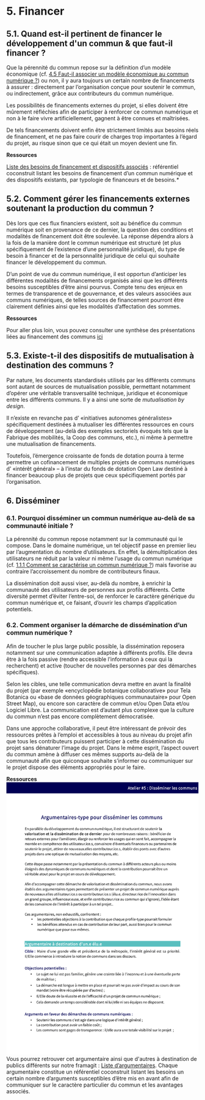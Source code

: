 # 5. Financer

## 5.1. Quand est-il pertinent de financer le développement d'un commun & que faut-il financer ?

Que la pérennité du commun repose sur la définition d’un modèle économique \(cf. [4.5 Faut-il associer un modèle économique au commun numérique ?](https://vbachelet.frama.io/tutoriel-communs-numeriques/02-Tutoriel/#45-faut-il-associer-un-modele-economique-au-commun-numerique)\) ou non, il y aura toujours un certain nombre de financements à assurer : directement par l’organisation conçue pour soutenir le commun, ou indirectement, grâce aux contributeurs du commun numérique.

Les possibilités de financements externes du projet, si elles doivent être mûrement réfléchies afin de participer à renforcer ce commun numérique et non à le faire vivre artificiellement, gagnent à être connues et maîtrisées.

De tels financements doivent enfin être strictement limités aux besoins réels de financement, et ne pas faire courir de charges trop importantes à l’égard du projet, au risque sinon que ce qui était un moyen devient une fin.

**Ressources**

[Liste des besoins de financement et dispositifs associés](https://framagit.org/inno3/tutoriel-communs-numeriques/blob/master/referentiels/4_Panorama_FinancementsActeursModalites.ods) : référentiel coconstruit listant les besoins de financement d’un commun numérique et des dispositifs existants, par typologie de financeurs et de besoins._\*_

## 5.2. Comment gérer les financements externes soutenant la production du commun ?

Dès lors que ces flux financiers existent, soit au bénéfice du commun numérique soit en provenance de ce dernier, la question des conditions et modalités de financement doit être soulevée. La réponse dépendra alors à la fois de la manière dont le commun numérique est structuré \(et plus spécifiquement de l’existence d’une personnalité juridique\), du type de besoin à financer et de la personnalité juridique de celui qui souhaite financer le développement du commun.

D’un point de vue du commun numérique, il est opportun d’anticiper les différentes modalités de financements organisés ainsi que les différents besoins susceptibles d’être ainsi pourvus. Compte tenu des enjeux en termes de transparence et de gouvernance, et des valeurs associées aux communs numériques, de telles sources de financement pourront être clairement définies ainsi que les modalités d’affectation des sommes.

**Ressources**

Pour aller plus loin, vous pouvez consulter une synthèse des présentations liées au financement des communs [ici](https://vbachelet.frama.io/tutoriel-communs-numeriques/Pre-Atelier-04/)

## 5.3. Existe-t-il des dispositifs de mutualisation à destination des communs ?

Par nature, les documents standardisés utilisés par les différents communs sont autant de sources de mutualisation possible, permettant notamment d’opérer une véritable transversalité technique, juridique et économique entre les différents communs. Il y a ainsi une sorte de _mutualisation by design_.

Il n’existe en revanche pas d’ «initiatives autonomes généralistes» spécifiquement destinées à mutualiser les différentes ressources en cours de développement \(au-delà des exemples sectoriels évoqués tels que la Fabrique des mobilités, la Coop des communs, etc.\), ni même à permettre une mutualisation de financements.

Toutefois, l’émergence croissante de fonds de dotation pourra à terme permettre un cofinancement de multiples projets de communs numériques d’ «intérêt général» – à l’instar du fonds de dotation Open Law destiné à financer beaucoup plus de projets que ceux spécifiquement portés par l’organisation.

## 6. Disséminer

### 6.1. Pourquoi disséminer un commun numérique au-delà de sa communauté initiale ?

La pérennité du commun repose notamment sur la communauté qui le compose. Dans le domaine numérique, un tel objectif passe en premier lieu par l’augmentation du nombre d’utilisateurs. En effet, la démultiplication des utilisateurs ne réduit par la valeur ni même l’usage du commun numérique \(cf. [1.1.1 Comment se caractérise un commun numérique ?](https://vbachelet.frama.io/tutoriel-communs-numeriques/02-Tutoriel/#11-quand-parle-t-on-de-communs-numeriques)\) mais favorise au contraire l’accroissement du nombre de contributeurs finaux.

La dissémination doit aussi viser, au-delà du nombre, à enrichir la communauté des utilisateurs de personnes aux profils différents. Cette diversité permet d’éviter l’entre-soi, de renforcer le caractère générique du commun numérique et, ce faisant, d’ouvrir les champs d’application potentiels.

### 6.2. Comment organiser la démarche de dissémination d’un commun numérique ?

Afin de toucher le plus large public possible, la dissémination reposera notamment sur une communication adaptée à différents profils. Elle devra être à la fois passive \(rendre accessible l’information à ceux qui la recherchent\) et active \(toucher de nouvelles personnes par des démarches spécifiques\).

Selon les cibles, une telle communication devra mettre en avant la finalité du projet \(par exemple «encyclopédie botanique collaborative» pour Tela Botanica ou «base de données géographiques communautaire» pour Open Street Map\), ou encore son caractère de commun et/ou Open Data et/ou Logiciel Libre. La communication est d’autant plus complexe que la culture du commun n’est pas encore complètement démocratisée.

Dans une approche collaborative, il peut être intéressant de prévoir des ressources prêtes à l’emploi et accessibles à tous au niveau du projet afin que tous les contributeurs puissent participer à cette dissémination du projet sans dénaturer l’image du projet. Dans le même esprit, l’aspect ouvert du commun amène à diffuser ces mêmes supports au-delà de la communauté afin que quiconque souhaite s’informer ou communiquer sur le projet dispose des éléments appropriés pour le faire.

**Ressources** ![Argumentaire](../.gitbook/assets/5_Argumentaires_DisseminationCommuns-1.png) Vous pourrez retrouver cet argumentaire ainsi que d'autres à destination de publics différents sur notre framagit : [Liste d’argumentaires](https://framagit.org/inno3/tutoriel-communs-numeriques/blob/master/referentiels/5_Argumentaires_DisseminationCommuns.pdf). Chaque argumentaire constitue un référentiel coconstruit listant les besoins un certain nombre d’arguments susceptibles d’être mis en avant afin de communiquer sur le caractère particulier du commun et les avantages associés.

